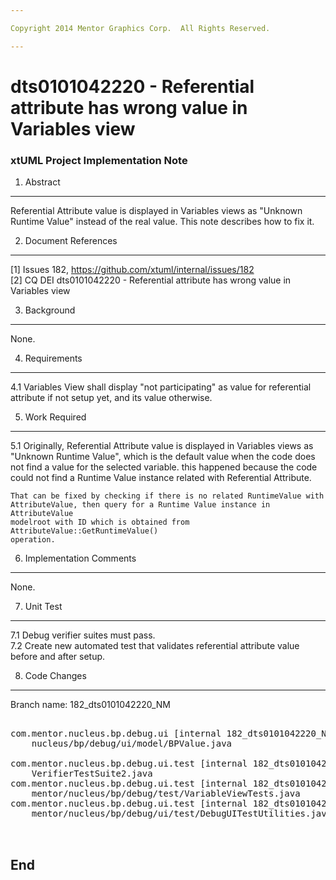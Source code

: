 ```yaml
---

Copyright 2014 Mentor Graphics Corp.  All Rights Reserved.

---
```


# dts0101042220 - Referential attribute has wrong value in Variables view
### xtUML Project Implementation Note

1. Abstract
-----------
Referential Attribute value is displayed in Variables views as "Unknown 
Runtime Value" instead of the real value. This note describes how to fix it.

2. Document References
----------------------
[1] Issues 182, https://github.com/xtuml/internal/issues/182  
[2] CQ DEI dts0101042220 - Referential attribute has wrong value in Variables view  

3. Background
-------------
None.  

4. Requirements
---------------
4.1 Variables View shall display "not participating" as value for referential 
    attribute if not setup yet, and its value otherwise.

5. Work Required
----------------
5.1 Originally, Referential Attribute value is displayed in Variables views as 
	"Unknown Runtime Value", which is the default value when the code does not 
	find a value for the selected variable. this happened because the code
	could not find a Runtime Value instance related with Referential Attribute.
	
	That can be fixed by checking if there is no related RuntimeValue with
	AttributeValue, then query for a Runtime Value instance in AttributeValue
	modelroot with ID which is obtained from AttributeValue::GetRuntimeValue() 
	operation.

6. Implementation Comments
--------------------------
None.

7. Unit Test
------------
7.1 Debug verifier suites must pass.  
7.2 Create new automated test that validates referential attribute value before
    and after setup.

8. Code Changes
---------------
Branch name: 182_dts0101042220_NM

<pre>

com.mentor.nucleus.bp.debug.ui [internal 182_dts0101042220_NM]/src/com/mentor/
    nucleus/bp/debug/ui/model/BPValue.java

com.mentor.nucleus.bp.debug.ui.test [internal 182_dts0101042220_NM]/src/
    VerifierTestSuite2.java
com.mentor.nucleus.bp.debug.ui.test [internal 182_dts0101042220_NM]/src/com/
    mentor/nucleus/bp/debug/test/VariableViewTests.java
com.mentor.nucleus.bp.debug.ui.test [internal 182_dts0101042220_NM]/src/com/
    mentor/nucleus/bp/debug/ui/test/DebugUITestUtilities.java


</pre>

End
---

